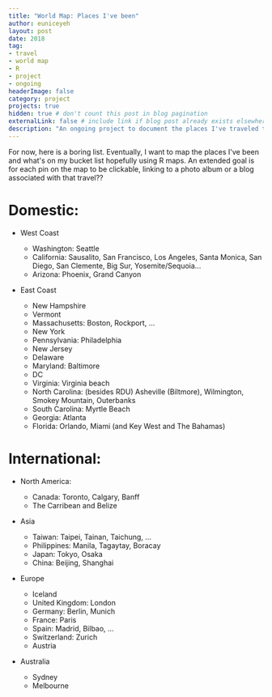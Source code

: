```yaml
---
title: "World Map: Places I've been"
author: euniceyeh
layout: post
date: 2018
tag: 
- travel
- world map
- R
- project
- ongoing
headerImage: false
category: project
projects: true
hidden: true # don't count this post in blog pagination
externalLink: false # include link if blog post already exists elsewhere
description: "An ongoing project to document the places I've traveled to around the world."
---
```


For now, here is a boring list. Eventually, I want to map the places I've been and what's on my bucket list hopefully using R maps. An extended goal is for each pin on the map to be clickable, linking to a photo album or a blog associated with that travel??

# Domestic:

- West Coast
  + Washington: Seattle
  + California: Sausalito, San Francisco, Los Angeles, Santa Monica, San Diego, San Clemente, Big Sur, Yosemite/Sequoia...
  + Arizona: Phoenix, Grand Canyon
 
- East Coast
  + New Hampshire
  + Vermont
  + Massachusetts: Boston, Rockport, ...
  + New York
  + Pennsylvania: Philadelphia
  + New Jersey
  + Delaware
  + Maryland: Baltimore
  + DC
  + Virginia: Virginia beach
  + North Carolina: (besides RDU) Asheville (Biltmore), Wilmington, Smokey Mountain, Outerbanks
  + South Carolina: Myrtle Beach
  + Georgia: Atlanta
  + Florida: Orlando, Miami (and Key West and The Bahamas)

# International:

- North America:
  + Canada: Toronto, Calgary, Banff
  + The Carribean and Belize

- Asia
  + Taiwan: Taipei, Tainan, Taichung, ...
  + Philippines: Manila, Tagaytay, Boracay
  + Japan: Tokyo, Osaka
  + China: Beijing, Shanghai
  
- Europe
  + Iceland
  + United Kingdom: London
  + Germany: Berlin, Munich
  + France: Paris
  + Spain: Madrid, Bilbao, ...
  + Switzerland: Zurich
  + Austria

- Australia
  + Sydney
  + Melbourne
